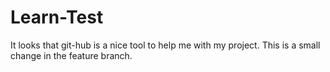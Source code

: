 # Learn-Test
It looks that git-hub is a nice tool to help me with my project.
This is a small change in the feature branch.
